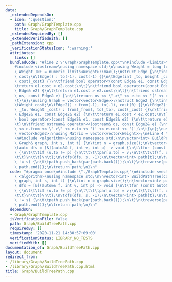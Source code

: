 ```yaml
---
data:
  _extendedDependsOn:
  - icon: ':question:'
    path: Graph/GraphTemplate.cpp
    title: Graph/GraphTemplate.cpp
  _extendedRequiredBy: []
  _extendedVerifiedWith: []
  _pathExtension: cpp
  _verificationStatusIcon: ':warning:'
  attributes:
    links: []
  bundledCode: "#line 2 \"Graph/GraphTemplate.cpp\"\n#include <limits>\n#include <vector>\n\
    #include <iostream>\nusing namespace std;\n\nusing Weight = long long;\nconstexpr\
    \ Weight INF = numeric_limits<Weight>::max();\nstruct Edge {\n\tint to;\n\tWeight\
    \ cost;\n\tEdge() : to(-1), cost(-1) {}\n\tEdge(int _to, Weight _cost = 1) : to(_to),\
    \ cost(_cost) {}\n\tfriend bool operator<(const Edge& e1, const Edge& e2) {\n\t\
    \treturn e1.cost < e2.cost;\n\t}\n\tfriend bool operator>(const Edge& e1, const\
    \ Edge& e2) {\n\t\treturn e1.cost > e2.cost;\n\t}\n\tfriend ostream& operator<<(ostream&\
    \ os, const Edge& e) {\n\t\treturn os << \"->\" << e.to << '(' << e.cost << ')';\n\
    \t}\n};\nusing Graph = vector<vector<Edge>>;\nstruct Edge2 {\n\tint from, to;\n\
    \tWeight cost;\n\tEdge2() : from(-1), to(-1), cost(0) {}\n\tEdge2(int _from, int\
    \ _to, Weight _cost) : from(_from), to(_to), cost(_cost) {}\n\tfriend bool operator<(const\
    \ Edge2& e1, const Edge2& e2) {\n\t\treturn e1.cost < e2.cost;\n\t}\n\tfriend\
    \ bool operator>(const Edge2& e1, const Edge2& e2) {\n\t\treturn e1.cost > e2.cost;\n\
    \t}\n\tfriend ostream& operator<<(ostream& os, const Edge2& e) {\n\t\treturn os\
    \ << e.from << \"->\" << e.to << '(' << e.cost << ')';\n\t}\n};\nusing Edges =\
    \ vector<Edge2>;\nusing Matrix = vector<vector<Weight>>;\n#line 4 \"Graph/BuildTreePath.cpp\"\
    \n#include <algorithm>\nusing namespace std;\n\nvector<int> BuildPathTree(const\
    \ Graph& graph, int s, int t) {\n\tint n = graph.size();\n\tvector<int> par(n);\n\
    \tauto dfs = [&](auto&& f, int v, int p) -> void {\n\t\tfor (const auto& u : graph[v])\
    \ {\n\t\t\tif (u.to != p) {\n\t\t\t\tpar[u.to] = v;\n\t\t\t\tf(f, u.to, v);\n\t\
    \t\t}\n\t\t}\n\t};\n\tdfs(dfs, s, -1);\n\tvector<int> path{t};\n\twhile (path.back()\
    \ != s) {\n\t\tpath.push_back(par[path.back()]);\n\t}\n\treverse(path.begin(),\
    \ path.end());\n\treturn path;\n}\n"
  code: "#pragma once\n#include \"./GraphTemplate.cpp\"\n#include <vector>\n#include\
    \ <algorithm>\nusing namespace std;\n\nvector<int> BuildPathTree(const Graph&\
    \ graph, int s, int t) {\n\tint n = graph.size();\n\tvector<int> par(n);\n\tauto\
    \ dfs = [&](auto&& f, int v, int p) -> void {\n\t\tfor (const auto& u : graph[v])\
    \ {\n\t\t\tif (u.to != p) {\n\t\t\t\tpar[u.to] = v;\n\t\t\t\tf(f, u.to, v);\n\t\
    \t\t}\n\t\t}\n\t};\n\tdfs(dfs, s, -1);\n\tvector<int> path{t};\n\twhile (path.back()\
    \ != s) {\n\t\tpath.push_back(par[path.back()]);\n\t}\n\treverse(path.begin(),\
    \ path.end());\n\treturn path;\n}\n"
  dependsOn:
  - Graph/GraphTemplate.cpp
  isVerificationFile: false
  path: Graph/BuildTreePath.cpp
  requiredBy: []
  timestamp: '2020-11-21 14:30:57+09:00'
  verificationStatus: LIBRARY_NO_TESTS
  verifiedWith: []
documentation_of: Graph/BuildTreePath.cpp
layout: document
redirect_from:
- /library/Graph/BuildTreePath.cpp
- /library/Graph/BuildTreePath.cpp.html
title: Graph/BuildTreePath.cpp
---
```

